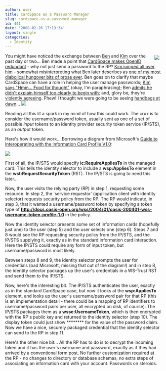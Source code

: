 ```yaml
---
author: user
title: CardSpace as a Password Manager
slug: cardspace-as-a-password-manager
id: 441
date: '2008-02-26 17:13:34'
layout: single
categories:
  - Identity
---
```


<span style="margin: 5px; float: right;">![](http://blog.superpat.com/wp-content/uploads/2009/09/infocard_184x128.png)</span>

You might have noticed the exchange between [Ben](http://www.links.org/) and [Kim](http://www.identityblog.com/) over the past day or two... Ben made a point that [CardSpace makes OpenID redundant](http://www.links.org/?p=297) - why not just send a password to the RP? [Kim jumped all over him](http://www.identityblog.com/?p=924) - somewhat misinterpreting what Ben later describes as [one of my most diabolical hungover bits of prose ever](http://www.links.org/?p=298). Ben goes on to clarify that maybe CardSpace can have a role in helping the user manage passwords; [Kim says "Hmm... Food for thought"](http://www.identityblog.com/?p=928) (okay, I'm paraphrasing); Ben [admits he didn't explain himself too clearly to begin with](http://www.links.org/?p=299); and, glory be, they're [violently agreeing](http://www.identityblog.com/?p=929). Phew! I thought we were going to be seeing [handbags at dawn](http://en.wiktionary.org/wiki/handbags_at_dawn)... ![](http://blogs.sun.com/images/smileys/smile.gif)

Reading all this lit a spark in my mind of how this could work. The crux is to consider the username/password token, usually sent as one of a set of possible _input_ tokens to an identity provider security token service (IP/STS), as an _output_ token.

Here's how it would work... Borrowing a diagram from Microsoft's [Guide to Interoperating with the Information Card Profile V1.0](http://msdn2.microsoft.com/en-us/library/bb298803.aspx):

![](http://msdn2.microsoft.com/en-us/library/Bb298803.infocardprofilegd02(en-us,MSDN.10).gif)

First of all, the IP/STS would specify **ic:RequireAppliesTo** in the managed card. This tells the identity selector to include a **wsp:AppliesTo** element in the **wst:RequestSecurityToken** (RST). The IP/STS is going to need this later...

Now, the user visits the relying party (RP) in step 1, requesting some resource. In step 2, the 'service requestor' (application client with identity selector) requests security policy from the RP. The RP would indicate, in step 3, that it wanted a username/password token by specifying a token type of **http://docs.oasis-open.org/wss/2004/01/oasis-200401-wss-username-token-profile-1.0** in the policy.

Now the identity selector presents some set of information cards (hopefully just one) to the user (step 5) and the user selects one (step 6). Steps 7 and 8 would see the RP requesting security policy from the IP/STS, and the IP/STS supplying it, exactly as in the standard information card interaction. Here the IP/STS could require any form of input token, but username/password is most likely.

Between steps 8 and 9, the identity selector prompts the user for credentials (bad Microsoft, missing that out of the diagram!) and in step 8, the identity selector packages up the user's credentials in a WS-Trust RST and send them to the IP/STS.

Now, here's the interesting bit. The IP/STS authenticates the user, exactly as in the standard CardSpace case, but now it looks at the **wsp:AppliesTo** element, and looks up the user's username/password pair for that RP (this is an implementation detail - there could be a mapping of RP identifiers to username/password pairs per user, all encrypted on disk, of course). The IP/STS packages them as a **wsse:UsernameToken**, which is then encrypted with the RP's public key and returned to the identity selector (step 10). The display token could just show ******** for the value of the password claim. Now we have a nice, securely packaged credential that the identity selector can send to the RP in step 11\.

Here's the other nice bit... All the RP has to do is to decrypt the incoming token and it has the user's username and password, exactly as if they had arrived by a conventional form post. No further customization required at the RP - no changes to directory or database schemas, no extra steps of associating an information card with your account. Passwords on steroids.
